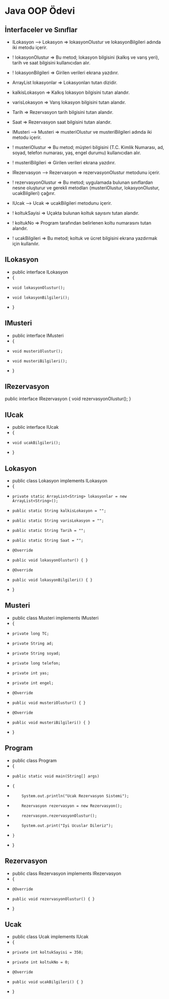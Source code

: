 # Java OOP Ödevi

## İnterfaceler ve Sınıflar
* ILokasyon --> Lokasyon => lokasyonOlustur ve lokasyonBilgileri adında iki metodu içerir.
* ! lokasyonOlustur => Bu metod; lokasyon bilgisini (kalkış ve varış yeri), tarih ve saat bilgisini kullanıcıdan alır.
* ! lokasyonBilgileri => Girilen verileri ekrana yazdırır.
* ArrayList<String> lokasyonlar => Lokasyonları tutan dizidir.
* kalkisLokasyon => Kalkış lokasyon bilgisini tutan alandır.
* varisLokasyon => Varış lokasyon bilgisini tutan alandır.
* Tarih => Rezervasyon tarih bilgisini tutan alandır.
* Saat => Rezervasyon saat bilgisini tutan alandır.

* IMusteri --> Musteri => musteriOlustur ve musteriBilgileri adında iki metodu içerir.
* ! musteriOlustur => Bu metod; müşteri bilgisini (T.C. Kimlik Numarası, ad, soyad, telefon numarası, yaş, engel durumu) kullanıcıdan alır.
* ! musteriBilgileri => Girilen verileri ekrana yazdırır.

* IRezervasyon --> Rezervasyon => rezervasyonOlustur metodunu içerir.
* ! rezervasyonOlustur => Bu metod; uygulamada bulunan sınıflardan nesne oluşturur ve gerekli metodları (musteriOlustur, lokasyonOlustur, ucakBilgileri) çağırır.

* IUcak --> Ucak => ucakBilgileri metodunu içerir.
* ! koltukSayisi => Uçakta bulunan koltuk sayısını tutan alandır.
* ! koltukNo => Program tarafından belirlenen koltu numarasını tutan alandır.
* ! ucakBilgileri => Bu metod; koltuk ve ücret bilgisini ekrana yazdırmak için kullanılır.

## ILokasyon
+ public interface ILokasyon
+ {
+     void lokasyonOlustur();
+     void lokasyonBilgileri();
+ }

## IMusteri
+ public interface IMusteri
+ {
+     void musteriOlustur();
+     void musteriBilgileri();
+ }

## IRezervasyon
public interface IRezervasyon
{
    void rezervasyonOlustur();
}

## IUcak
+ public interface IUcak
+ {
+     void ucakBilgileri();
+ }

## Lokasyon
+ public class Lokasyon implements ILokasyon
+ {
+     private static ArrayList<String> lokasyonlar = new ArrayList<String>();
+     public static String kalkisLokasyon = "";
+     public static String varisLokasyon = "";
+     public static String Tarih = "";
+     public static String Saat = "";

+     @Override
+     public void lokasyonOlustur() { }

+     @Override
+     public void lokasyonBilgileri() { }
+ }

## Musteri
+ public class Musteri implements IMusteri
+ {
+     private long TC;
+     private String ad;
+     private String soyad;
+     private long telefon;
+     private int yas;
+     private int engel;

+     @Override
+     public void musteriOlustur() { }

+     @Override
+     public void musteriBilgileri() { }
+ }

## Program
+ public class Program
+ {
+     public static void main(String[] args)
+     {
+         System.out.println("Ucak Rezervasyon Sistemi");

+         Rezervasyon rezervasyon = new Rezervasyon();
+         rezervasyon.rezervasyonOlustur();

+         System.out.print("Iyi Ucuslar Dileriz");
+     }
+ }

## Rezervasyon
+ public class Rezervasyon implements IRezervasyon
+ {
+     @Override
+     public void rezervasyonOlustur() { }
+ }

## Ucak
+ public class Ucak implements IUcak
+ {
+     private int koltukSayisi = 350;
+     private int koltukNo = 0;

+     @Override
+     public void ucakBilgileri() { }
+ }
